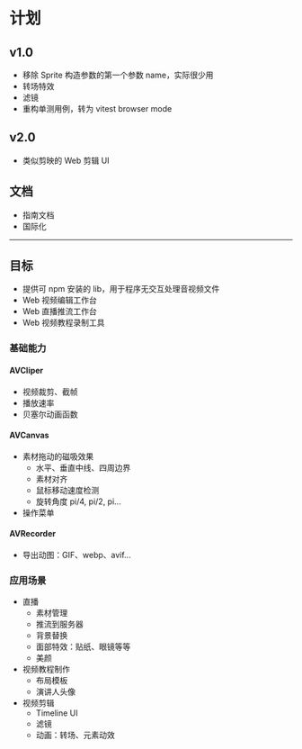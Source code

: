 # 计划

## v1.0

- 移除 Sprite 构造参数的第一个参数 name，实际很少用
- 转场特效
- 滤镜
- 重构单测用例，转为 vitest browser mode

## v2.0

- 类似剪映的 Web 剪辑 UI

## 文档

- 指南文档
- 国际化

---

## 目标

- 提供可 npm 安装的 lib，用于程序无交互处理音视频文件
- Web 视频编辑工作台
- Web 直播推流工作台
- Web 视频教程录制工具

### 基础能力

#### AVCliper

- 视频裁剪、截帧
- 播放速率
- 贝塞尔动画函数

#### AVCanvas

- 素材拖动的磁吸效果
  - 水平、垂直中线、四周边界
  - 素材对齐
  - 鼠标移动速度检测
  - 旋转角度 pi/4, pi/2, pi...
- 操作菜单

#### AVRecorder

- 导出动图：GIF、webp、avif...

### 应用场景

- 直播
  - 素材管理
  - 推流到服务器
  - 背景替换
  - 面部特效：贴纸、眼镜等等
  - 美颜
- 视频教程制作
  - 布局模板
  - 演讲人头像
- 视频剪辑
  - Timeline UI
  - 滤镜
  - 动画：转场、元素动效
